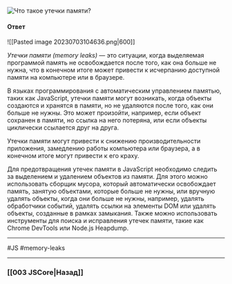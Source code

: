 ![Что такое утечки памяти?](https://youtu.be/3NGkctg4lsE?t=815)

#### Ответ

![[Pasted image 20230703104636.png|600]]

*Утечки памяти (memory leaks)* — это ситуации, когда выделяемая программой память не освобождается после того, как она больше не нужна, что в конечном итоге может привести к исчерпанию доступной памяти на компьютере или в браузере.

В языках программирования с автоматическим управлением памятью, таких как JavaScript, утечки памяти могут возникать, когда объекты создаются и хранятся в памяти, но не удаляются после того, как они больше не нужны. Это может произойти, например, если объект сохранен в памяти, но ссылка на него потеряна, или если объекты циклически ссылается друг на друга.

Утечки памяти могут привести к снижению производительности приложения, замедлению работы компьютера или браузера, а в конечном итоге могут привести к его краху.

Для предотвращения утечек памяти в JavaScript необходимо следить за выделением и удалением объектов из памяти. Для этого можно использовать сборщик мусора, который автоматически освобождает память, занятую объектами, которые больше не нужны, или вручную удалять объекты, когда они больше не нужны, например, удалять обработчики событий, удалять ссылки на элементы DOM или удалять объекты, созданные в рамках замыкания. Также можно использовать инструменты для поиска и исправления утечек памяти, такие как Chrome DevTools или Node.js Heapdump.

___
 #JS #memory-leaks

___

### [[003 JSCore|Назад]]
